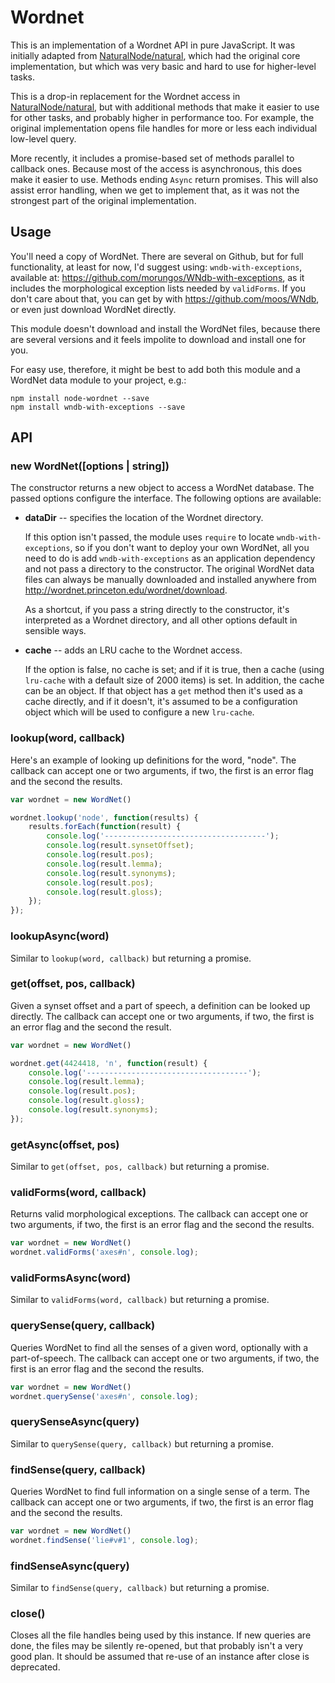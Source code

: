 Wordnet
=======

This is an implementation of a Wordnet API in pure JavaScript. It was initially
adapted from [NaturalNode/natural](https://github.com/NaturalNode/natural), which had the
original core implementation, but which was very basic and hard to use for higher-level
tasks.

This is a drop-in replacement for the Wordnet access in
[NaturalNode/natural](https://github.com/NaturalNode/natural), but with additional
methods that make it easier to use for other tasks, and probably higher in performance
too. For example, the original implementation opens file handles for more or less
each individual low-level query.

More recently, it includes a promise-based set of methods parallel to callback ones.
Because most of the access is asynchronous, this does make it easier to use. Methods
ending `Async` return promises. This will also assist error handling, when we get to
implement that, as it was not the strongest part of the original implementation.

Usage
-----

You'll need a copy of WordNet. There are several on Github, but for full functionality,
at least for now, I'd suggest using: `wndb-with-exceptions`, available at:
https://github.com/morungos/WNdb-with-exceptions, as it includes the morphological
exception lists needed by `validForms`. If you don't care about that, you can get
by with https://github.com/moos/WNdb, or even just download WordNet directly.

This module doesn't download and install the WordNet files, because there are
several versions and it feels impolite to download and install one for you.

For easy use, therefore, it might be best to add both this module and a WordNet
data module to your project, e.g.:

```
npm install node-wordnet --save
npm install wndb-with-exceptions --save
```

API
---

### new WordNet([options | string])

The constructor returns a new object to access a WordNet database. The passed
options configure the interface. The following options are available:

 *  __dataDir__ -- specifies the location of the Wordnet directory.

    If this option isn't passed, the module uses `require` to locate
    `wndb-with-exceptions`, so if you don't want to deploy your own WordNet, all you
    need to do is add `wndb-with-exceptions` as an application dependency and not
    pass a directory to the constructor.
    The original WordNet data files can always be manually downloaded and installed
    anywhere from http://wordnet.princeton.edu/wordnet/download.

    As a shortcut, if you pass a string directly to the constructor, it's interpreted
    as a Wordnet directory, and all other options default in sensible ways.

 *  __cache__ -- adds an LRU cache to the Wordnet access.

    If the option is false, no cache is set; and if it is true, then a cache (using
    `lru-cache` with a default size of 2000 items) is set. In addition, the cache can be
    an object. If that object has a `get` method then it's used as a cache directly, and
    if it doesn't, it's assumed to be a configuration object which will be used to
    configure a new `lru-cache`.


### lookup(word, callback)

Here's an example of looking up definitions for the word, "node". The callback
can accept one or two arguments, if two, the first is an error flag and the second
the results.

```javascript
var wordnet = new WordNet()

wordnet.lookup('node', function(results) {
    results.forEach(function(result) {
        console.log('------------------------------------');
        console.log(result.synsetOffset);
        console.log(result.pos);
        console.log(result.lemma);
        console.log(result.synonyms);
        console.log(result.pos);
        console.log(result.gloss);
    });
});
```

### lookupAsync(word)

Similar to `lookup(word, callback)` but returning a promise.

### get(offset, pos, callback)

Given a synset offset and a part of speech, a definition can be looked up directly. The callback
can accept one or two arguments, if two, the first is an error flag and the second
the result.

```javascript
var wordnet = new WordNet()

wordnet.get(4424418, 'n', function(result) {
    console.log('------------------------------------');
    console.log(result.lemma);
    console.log(result.pos);
    console.log(result.gloss);
    console.log(result.synonyms);
});
```

### getAsync(offset, pos)

Similar to `get(offset, pos, callback)` but returning a promise.

### validForms(word, callback)

Returns valid morphological exceptions. The callback
can accept one or two arguments, if two, the first is an error flag and the second
the results.

```javascript
var wordnet = new WordNet()
wordnet.validForms('axes#n', console.log);
```

### validFormsAsync(word)

Similar to `validForms(word, callback)` but returning a promise.

### querySense(query, callback)

Queries WordNet to find all the senses of a given word, optionally with a
part-of-speech. The callback
can accept one or two arguments, if two, the first is an error flag and the second
the results.

```javascript
var wordnet = new WordNet()
wordnet.querySense('axes#n', console.log);
```

### querySenseAsync(query)

Similar to `querySense(query, callback)` but returning a promise.


### findSense(query, callback)

Queries WordNet to find full information on a single sense of a term. The callback
can accept one or two arguments, if two, the first is an error flag and the second
the results.

```javascript
var wordnet = new WordNet()
wordnet.findSense('lie#v#1', console.log);
```

### findSenseAsync(query)

Similar to `findSense(query, callback)` but returning a promise.


### close()

Closes all the file handles being used by this instance. If new queries are
done, the files may be silently re-opened, but that probably isn't a very good
plan. It should be assumed that re-use of an instance after close is
deprecated.
